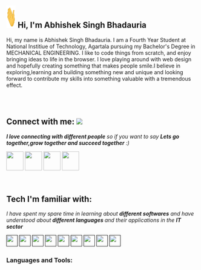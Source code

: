 <h2><img src="https://raw.githubusercontent.com/ABSphreak/ABSphreak/master/gifs/Hi.gif" width="25px" width="70" height="60">  Hi, I'm Abhishek Singh Bhadauria</h2>


Hi, my name is Abhishek Singh Bhadauria. I am a Fourth Year Student at National Institiue of Technology, Agartala pursuing my Bachelor's Degree in MECHANICAL ENGINEERING. I like to code things from scratch, and enjoy bringing ideas to life in the browser. I love playing around with web design and hopefully creating something that makes people smile.I believe in exploring,learning and building something new and unique and looking forward to contribute my skills into something valuable with a tremendous effect.






## Connect with me: <img src="https://user-images.githubusercontent.com/53649201/99296951-8ef68900-286d-11eb-9bf3-fdb6cf13b585.gif" height="32px" style="padding-top: 50px;">
<em><b>I love connecting with different people</b> so if you want to say <b>Lets go together,grow together and succeed together</b> :)</em>

[<img src="https://img.icons8.com/clouds/2x/linkedin.png"  width="45" height="50"/>](https://www.linkedin.com/in/abhishek-singh-bhadauria-9297b9220/)
[<img src="https://img.icons8.com/clouds/2x/instagram-new--v2.png"  width="45" height="50"/>](https://www.instagram.com/abhish1bhadauria/?hl=en)
[<img src="https://img.icons8.com/clouds/2x/gmail.png"  width="45" height="50"/>](mailto:abhish1albodi@gmail.com)
[<img src="https://img.icons8.com/clouds/2x/apple-phone.png"  width="45" height="50"/>](8058818154)

<br />


## Tech I'm familiar with:

<em>I have spent my spare time in learning about <b>different softwares</b> and have understood about<b> different languages </b>and their applications in the <b>IT sector</b></em>

[<img src="https://img.icons8.com/fluency/2x/mysql-logo.png"  width="30" height="30"/>]()
[<img src="https://img.icons8.com/color/2x/python.png"  width="30" height="30"/>]()
[<img src="https://img.icons8.com/external-tal-revivo-shadow-tal-revivo/2x/external-cplusplus-a-general-purpose-descriptive-programming-computer-language-logo-shadow-tal-revivo.png"  width="30" height="30"/>]()
[<img src="https://img.icons8.com/color/2x/tableau-software.png"  width="30" height="30"/>]()
[<img src="https://img.icons8.com/external-flaticons-lineal-color-flat-icons/2x/external-html-mobile-app-development-flaticons-lineal-color-flat-icons-4.png"  width="30" height="30"/>]()
[<img src="https://img.icons8.com/external-flaticons-lineal-color-flat-icons/2x/external-css-mobile-app-development-flaticons-lineal-color-flat-icons-4.png"  width="30" height="30"/>]()
[<img src="https://img.icons8.com/color/2x/solidworks.png"  width="30" height="30"/>]()
[<img src="https://img.icons8.com/fluency/2x/javascript.png"  width="30" height="30"/>]()
[<img src="https://img.icons8.com/external-flatart-icons-outline-flatarticons/2x/external-html-programming-and-coding-flatart-icons-outline-flatarticons.png"  width="30" height="30"/>]()
<h3 align="left">Languages and Tools:</h3>
